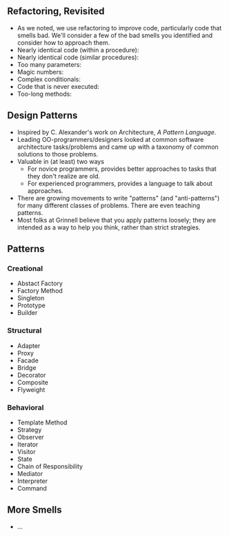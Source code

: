 Refactoring, Revisited
----------------------

* As we noted, we use refactoring to improve code, particularly code that
  smells bad.  We'll consider a few of the bad smells you identified and
  consider how to approach them.
* Nearly identical code (within a procedure): 
* Nearly identical code (similar procedures):
* Too many parameters:
* Magic numbers: 
* Complex conditionals:
* Code that is never executed: 
* Too-long methods: 

Design Patterns
---------------

* Inspired by C. Alexander's work on Architecture, *A Pattern Language*.
* Leading OO-programmers/designers looked at common software architecture
  tasks/problems and came up with a taxonomy of common solutions to those
  problems.
* Valuable in (at least) two ways
    * For novice programmers, provides better approaches to
      tasks that they don't realize are old.
    * For experienced programmers, provides a language to talk about
      approaches.
* There are growing movements to write "patterns" (and "anti-patterns")
  for many different classes of problems.  There are even teaching
  patterns.
* Most folks at Grinnell believe that you apply patterns loosely; they are
  intended as a way to help you think, rather than strict strategies.

Patterns
--------

### Creational

* Abstact Factory
* Factory Method
* Singleton
* Prototype
* Builder

### Structural

* Adapter
* Proxy
* Facade
* Bridge
* Decorator
* Composite
* Flyweight

### Behavioral

* Template Method
* Strategy
* Observer
* Iterator
* Visitor
* State
* Chain of Responsibility
* Mediator
* Interpreter
* Command

More Smells
-----------

* ...
